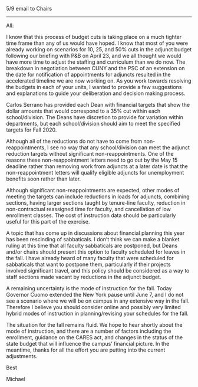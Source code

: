 5/9 email to Chairs

----
All:

I know that this process of budget cuts is taking place on a much tighter time frame than any of us would have hoped. I know that most of you were already working on scenarios for 10, 25, and 50% cuts in the adjunct budget following our briefing with P&B on April 23, and we all thought we would have more time to adjust the staffing and curriculum than we do now. The breakdown in negotiation between CUNY and the PSC of an extension on the date for notification of appointments for adjuncts resulted in the accelerated timeline we are now working on. As you work towards resolving the budgets in each of your units, I wanted to provide  a few suggestions and explanations to guide your deliberation and decision making process.

Carlos Serrano has provided each Dean with financial targets that show the dollar amounts that would correspond to a 35% cut within each school/division. The Deans have discretion to provide for variation within departments, but each school/division should aim to meet the specified targets for Fall 2020.

Although all of the reductions do not have to come from non-reappointments, I see no way that any school/division can meet the adjunct reduction targets without significant non-reappointments. One of the reasons these non-reappointment letters need to go out by the May 15 deadline rather than removing work from adjuncts at a later date is that the non-reappointment letters will qualify eligible adjuncts for unemployment benefits soon rather than later.

Although significant non-reappointments are expected, other modes of meeting the targets can include reductions in loads for adjuncts, combining sections, having larger sections taught by tenure-line faculty, reduction in non-contractual reassigned time for faculty, and cancellation of low enrollment classes. The cost of instruction data should be particularly useful for this part of the exercise.

A topic that has come up in discussions about financial planning this year has been rescinding of sabbaticals. I don’t think we can make a blanket ruling at this time that all faculty sabbaticals are postponed, but Deans and/or chairs should present this option to faculty scheduled for leaves in the fall. I have already heard of many faculty that were scheduled for sabbaticals that want to postpone them, particularly if their projects involved significant travel, and this policy should be considered as a way to staff sections made vacant by reductions in the adjunct budget.

A remaining uncertainty is the mode of instruction for the fall. Today Governor Cuomo extended the New York pause until June 7, and I do not see a scenario where we will be on campus in any extensive way in the fall. Therefore I believe you should consider online and possibly very limited hybrid modes of instruction in planning/revising your schedules for the fall.

The situation for the fall remains fluid. We hope to hear shortly about the mode of instruction, and there are a number of factors including the enrollment,  guidance on the CARES act, and changes in the status of the state budget that will influence the campus’ financial picture. In the meantime, thanks for all the effort you are putting into the current adjustments.

Best

Michael
